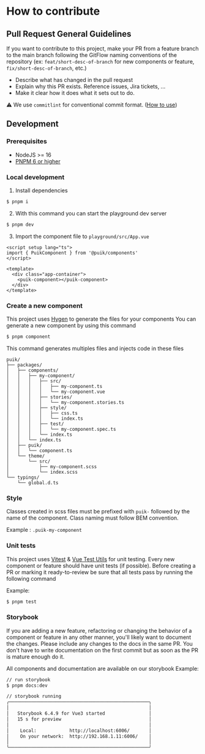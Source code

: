 # How to contribute

## Pull Request General Guidelines

If you want to contribute to this project, make your PR from a feature branch to the main branch following the GitFlow naming conventions of the repository (ex: `feat/short-desc-of-branch` for new components or feature, `fix/short-desc-of-branch`, etc.)

- Describe what has changed in the pull request
- Explain why this PR exists. Reference issues, Jira tickets, ...
- Make it clear how it does what it sets out to do.

⚠️ We use `commitlint` for conventional commit format. ([How to use](https://github.com/conventional-changelog/commitlint))

## Development

### Prerequisites

- NodeJS >= 16
- [PNPM 6 or higher](https://pnpm.io/)

### Local development

1. Install dependencies

```sh
$ pnpm i
```

2. With this command you can start the playground dev server

```sh
$ pnpm dev
```

3. Import the component file to `playground/src/App.vue`

```vue
<script setup lang="ts">
import { PuikComponent } from '@puik/components'
</script>

<template>
  <div class="app-container">
    <puik-component></puik-component>
  </div>
</template>
```

### Create a new component

This project uses [Hygen](https://www.hygen.io/) to generate the files for your components
You can generate a new component by using this command

```sh
$ pnpm component
```

This command generates multiples files and injects code in these files

```
puik/
├── packages/
│   ├── components/
│   │   ├── my-component/
│   │   │   ├── src/
│   │   │   │   ├── my-component.ts
│   │   │   │   └── my-component.vue
│   │   │   ├── stories/
│   │   │   │   └── my-component.stories.ts
│   │   │   ├── style/
│   │   │   │   ├── css.ts
│   │   │   │   └── index.ts
│   │   │   ├── test/
│   │   │   │   └── my-component.spec.ts
│   │   │   └── index.ts
│   │   └── index.ts
│   ├── puik/
│   │   └── component.ts
│   └── theme/
│       └── src/
│           ├── my-component.scss
│           └── index.scss
└── typings/
    └── global.d.ts
```

### Style

Classes created in scss files must be prefixed with `puik-` followed by the name of the component. Class naming must follow BEM convention.

Example : `.puik-my-component`

### Unit tests

This project uses [Vitest](https://vitest.dev/) & [Vue Test Utils](https://vue-test-utils.vuejs.org/) for unit testing.
Every new component or feature should have unit tests (if possible).
Before creating a PR or marking it ready-to-review be sure that all tests pass by running the following command

Example:

```sh
$ pnpm test
```

### Storybook

If you are adding a new feature, refactoring or changing the behavior of a component
or feature in any other manner, you'll likely want to document the changes.
Please include any changes to the docs in the same PR. You don't have to write documentation on the first commit
but as soon as the PR is mature enough do it.

All components and documentation are available on our storybook
Example:

```sh
// run storybook
$ pnpm docs:dev

// storybook running
╭───────────────────────────────────────────────────╮
│                                                   │
│   Storybook 6.4.9 for Vue3 started                │
│   15 s for preview                                │
│                                                   │
│    Local:            http://localhost:6006/       │
│    On your network:  http://192.168.1.11:6006/    │
│                                                   │
╰───────────────────────────────────────────────────╯
```
